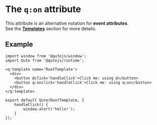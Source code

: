 # The `q:on` attribute

This attribute is an alternative notation for **event attributes**.  \
See the **[Templates](#/templates)** section for more details.

## Example

```jsq
import window from '@qutejs/window';
import Qute from '@qutejs/runtime';

<q:template name='RootTemplate'>
  <div>
    <button @click='handleClick'>Click me: using @</button>
    <button q:onclick='handleClick'>Click me: using q:on</button>
  </div>
</q:template>

export default Qute(RootTemplate, {
	handleClick() {
		window.alert('hello!');
	}
});
```
